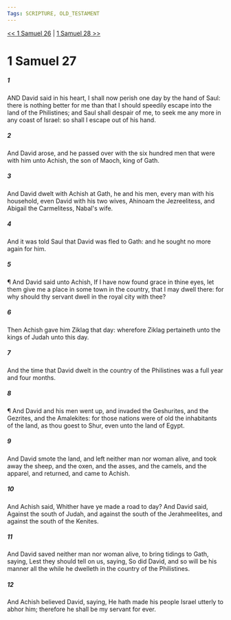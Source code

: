 ```yaml
---
Tags: SCRIPTURE, OLD_TESTAMENT
---
```


[<< 1 Samuel 26](OLD_TESTAMENT/09_1_Samuel/1_Samuel_26.md) | [1 Samuel 28 >>](OLD_TESTAMENT/09_1_Samuel/1_Samuel_28.md)

# 1 Samuel 27

##### 1
 AND David said in his heart, I shall now perish one day by the hand of Saul: there is nothing better for me than that I should speedily escape into the land of the Philistines; and Saul shall despair of me, to seek me any more in any coast of Israel: so shall I escape out of his hand.
##### 2
 And David arose, and he passed over with the six hundred men that were with him unto Achish, the son of Maoch, king of Gath.
##### 3
 And David dwelt with Achish at Gath, he and his men, every man with his household, even David with his two wives, Ahinoam the Jezreelitess, and Abigail the Carmelitess, Nabal's wife.
##### 4
 And it was told Saul that David was fled to Gath: and he sought no more again for him.
##### 5
 ¶ And David said unto Achish, If I have now found grace in thine eyes, let them give me a place in some town in the country, that I may dwell there: for why should thy servant dwell in the royal city with thee?
##### 6
 Then Achish gave him Ziklag that day: wherefore Ziklag pertaineth unto the kings of Judah unto this day.
##### 7
 And the time that David dwelt in the country of the Philistines was a full year and four months.
##### 8
 ¶ And David and his men went up, and invaded the Geshurites, and the Gezrites, and the Amalekites: for those nations were of old the inhabitants of the land, as thou goest to Shur, even unto the land of Egypt.
##### 9
 And David smote the land, and left neither man nor woman alive, and took away the sheep, and the oxen, and the asses, and the camels, and the apparel, and returned, and came to Achish.
##### 10
 And Achish said, Whither have ye made a road to day?  And David said, Against the south of Judah, and against the south of the Jerahmeelites, and against the south of the Kenites.
##### 11
 And David saved neither man nor woman alive, to bring tidings to Gath, saying, Lest they should tell on us, saying, So did David, and so will be his manner all the while he dwelleth in the country of the Philistines.
##### 12
 And Achish believed David, saying, He hath made his people Israel utterly to abhor him; therefore he shall be my servant for ever.
